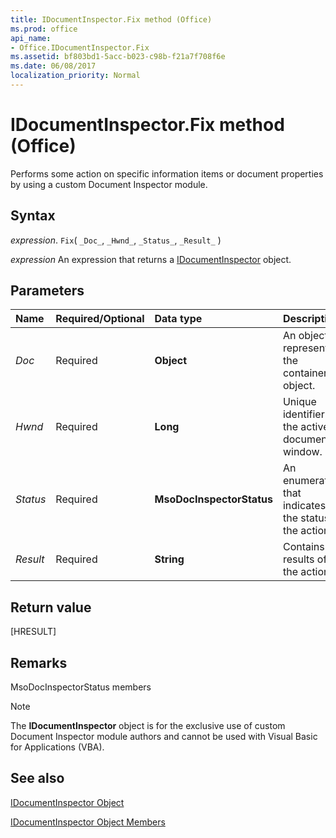 ```yaml
---
title: IDocumentInspector.Fix method (Office)
ms.prod: office
api_name:
- Office.IDocumentInspector.Fix
ms.assetid: bf803bd1-5acc-b023-c98b-f21a7f708f6e
ms.date: 06/08/2017
localization_priority: Normal
---
```



# IDocumentInspector.Fix method (Office)

Performs some action on specific information items or document properties by using a custom Document Inspector module.


## Syntax

_expression_. `Fix`( `_Doc_`, `_Hwnd_`, `_Status_`, `_Result_` )

 _expression_ An expression that returns a [IDocumentInspector](Office.IDocumentInspector.md) object.


## Parameters



|Name|Required/Optional|Data type|Description|
|:-----|:-----|:-----|:-----|
| _Doc_|Required|**Object**|An object representing the container object.|
| _Hwnd_|Required|**Long**|Unique identifier of the active document window.|
| _Status_|Required|**MsoDocInspectorStatus**|An enumeration that indicates the status of the action.|
| _Result_|Required|**String**|Contains the results of the action.|

## Return value

[HRESULT]


## Remarks

MsoDocInspectorStatus members

> [!NOTE] 
> The  **IDocumentInspector** object is for the exclusive use of custom Document Inspector module authors and cannot be used with Visual Basic for Applications (VBA).


## See also


[IDocumentInspector Object](Office.IDocumentInspector.md)



[IDocumentInspector Object Members](./overview/Library-Reference/idocumentinspector-members-office.md)

